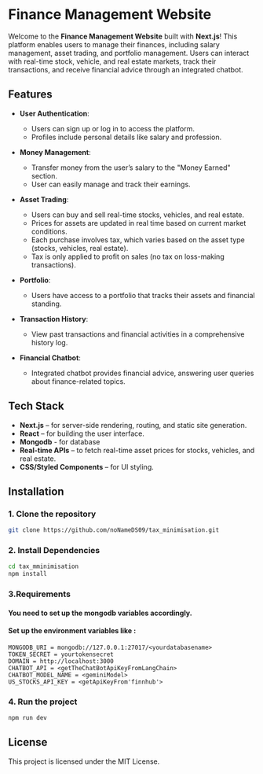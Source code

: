 # Finance Management Website

Welcome to the **Finance Management Website** built with **Next.js**! This platform enables users to manage their finances, including salary management, asset trading, and portfolio management. Users can interact with real-time stock, vehicle, and real estate markets, track their transactions, and receive financial advice through an integrated chatbot.

## Features

- **User Authentication**:
  - Users can sign up or log in to access the platform.
  - Profiles include personal details like salary and profession.

- **Money Management**:
  - Transfer money from the user’s salary to the "Money Earned" section.
  - User can easily manage and track their earnings.

- **Asset Trading**:
  - Users can buy and sell real-time stocks, vehicles, and real estate.
  - Prices for assets are updated in real time based on current market conditions.
  - Each purchase involves tax, which varies based on the asset type (stocks, vehicles, real estate).
  - Tax is only applied to profit on sales (no tax on loss-making transactions).

- **Portfolio**:
  - Users have access to a portfolio that tracks their assets and financial standing.

- **Transaction History**:
  - View past transactions and financial activities in a comprehensive history log.

- **Financial Chatbot**:
  - Integrated chatbot provides financial advice, answering user queries about finance-related topics.

## Tech Stack

- **Next.js** – for server-side rendering, routing, and static site generation.
- **React** – for building the user interface.
- **Mongodb** - for database
- **Real-time APIs** – to fetch real-time asset prices for stocks, vehicles, and real estate.
- **CSS/Styled Components** – for UI styling.

## Installation

### 1. Clone the repository
```bash
git clone https://github.com/noNameDS09/tax_minimisation.git
```

### 2. Install Dependencies
```bash
cd tax_mminimisation
npm install
```

### 3.Requirements
#### You need to set up the mongodb variables accordingly.
#### Set up the environment variables like :
```
MONGODB_URI = mongodb://127.0.0.1:27017/<yourdatabasename>
TOKEN_SECRET = yourtokensecret
DOMAIN = http://localhost:3000
CHATBOT_API = <getTheChatBotApiKeyFromLangChain>
CHATBOT_MODEL_NAME = <geminiModel>
US_STOCKS_API_KEY = <getApiKeyFrom'finnhub'>
```
### 4. Run the project
```bash
npm run dev
```

## License
This project is licensed under the MIT License.
